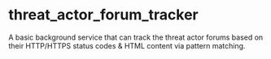 # threat_actor_forum_tracker
A basic background service that can track the threat actor forums based on their HTTP/HTTPS status codes &amp; HTML content via pattern matching.
